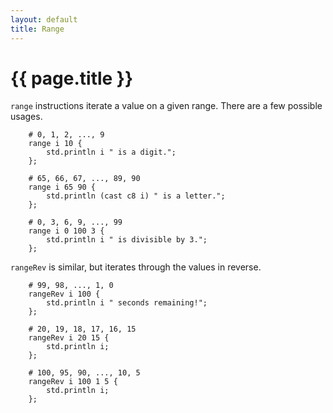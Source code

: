 ```yaml
---
layout: default
title: Range
---
```

# {{ page.title }}

`range` instructions iterate a value on a given range. There are a few possible usages.

```
    # 0, 1, 2, ..., 9
    range i 10 {
        std.println i " is a digit.";
    };

    # 65, 66, 67, ..., 89, 90
    range i 65 90 {
        std.println (cast c8 i) " is a letter.";
    };

    # 0, 3, 6, 9, ..., 99
    range i 0 100 3 {
        std.println i " is divisible by 3.";
    };
```

`rangeRev` is similar, but iterates through the values in reverse.

```
    # 99, 98, ..., 1, 0
    rangeRev i 100 {
        std.println i " seconds remaining!";
    };

    # 20, 19, 18, 17, 16, 15
    rangeRev i 20 15 {
        std.println i;
    };

    # 100, 95, 90, ..., 10, 5
    rangeRev i 100 1 5 {
        std.println i;
    };
```